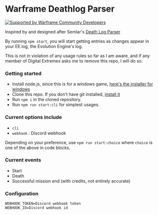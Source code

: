 # Warframe Deathlog Parser

[![Supported by Warframe Community Developers](https://warframestat.us/wfcd.png)](https://github.com/WFCD "Supported by Warframe Community Developers")

Inspired by and designed after Semlar's [Death Log Parser](https://semlar.com/deathlog)

By running `npm start`, you will start getting entries as changes appear in your EE.log, the Evolution Engine's log.

This is not in violation of any usage rules so far as I am aware, and if any member of Digital Extremes asks me to remove this repo, I will do so.

### Getting started

- Install node.js, since this is for a windows game, [here's the installer for windows](https://nodejs.org/dist/v11.1.0/node-v11.1.0-x64.msi)
- Clone this repo. If you don't have git installed, [install it](https://git-scm.com/book/en/v2/Getting-Started-Installing-Git)
- Run `npm i` in the cloned repository.
- Run `npm run start:cli` for simplest usages.

### Current options include
- `cli`
- `webhook` : Discord webhook

Depending on your preference, use `npm run start:choice` where `choice` is one of the above in code blocks.

### Current events
- Start
- Death
- Successful mission end (with credits, not entirely accurate)

### Configuration

```env
WEBHOOK_TOKEN=Discord webhook token
WEBHOOK_ID=Discord webhook id
```
